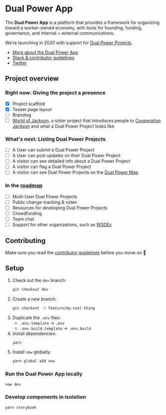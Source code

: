 # Dual Power App

The **Dual Power App** is a platform that provides a framework for organizing toward a worker-owned economy, with tools for founding, funding, governance, and internal + external communications.

We’re launching in 2020 with support for [Dual Power Projects](https://github.com/BSA-US/dual-power-app/wiki/Dual-power-project).

* [More about the Dual Power App](https://github.com/BSA-US/dual-power-app/wiki/Dual-Power-App)
* [Stack & contributor guidelines](https://github.com/BSA-US/dual-power-app/blob/master/CONTRIBUTING.md)
* [Twitter](https://twitter.com/DualPowerApp)

## Project overview

### Right now: Giving the project a presence

- [x] Project scaffold
- [x] Teaser page layout
- [ ] Branding
- [ ] [World of Jackson](https://github.com/BSA-US/world-of-jackson), a sister project that introduces people to [Cooperation Jackson](https://github.com/BSA-US/dual-power-app/wiki/Cooperation-Jackson) and what a Dual Power Project looks like

### What's next: Listing Dual Power Projects

- [ ] A User can submit a Dual Power Project
- [ ] A User can post updates on their Dual Power Project
- [ ] A visitor can see detailed info about a Dual Power Project
- [ ] A visitor can flag a Dual Power Project
- [ ] A visitor can see Dual Power Projects on the [Dual Power Map](https://github.com/BSA-US/dual-power-app/wiki/Dual-Power-Map)

### In the [roadmap](https://github.com/BSA-US/dual-power-app/projects/6)

- [ ] Multi-User Dual Power Projects
- [ ] Public change-tracking & votes
- [ ] Resources for developing Dual Power Projects
- [ ] Crowdfunding
- [ ] Team chat
- [ ] Support for other organizations, such as [WSDEs](https://github.com/BSA-US/dual-power-app/wiki/Worker-self‐directed-enterprise)

## Contributing

Make sure you read the [contributor guidelines](https://github.com/BSA-US/dual-power-app/blob/master/CONTRIBUTING.md) before you move on :slightly_smiling_face:

## Setup

1. Check out the `dev` branch:
    ```sh
    git checkout dev
    ```
2. Create a new branch:
    ```sh
    git checkout -b feature/my-cool-thing
    ```
3. Duplicate the `.env` files:
    - `.env.template` → `.env`
    - `.env.build.template` → `.env.build`
4. Install dependencies:
    ```sh
    yarn
    ```
5. Install `now` globally:
    ```sh
    yarn global add now
    ```

### Run the Dual Power App locally

```sh
now dev
```

### Develop components in isolation

```sh
yarn storybook
```
